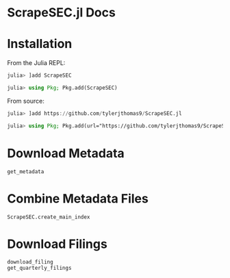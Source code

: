 # ScrapeSEC.jl Docs

# Installation
From the Julia REPL:
```julia
julia> ]add ScrapeSEC
```

```julia
julia> using Pkg; Pkg.add(ScrapeSEC)
```

From source:
```julia
julia> ]add https://github.com/tylerjthomas9/ScrapeSEC.jl
```

```julia
julia> using Pkg; Pkg.add(url="https://github.com/tylerjthomas9/ScrapeSEC.jl")
```

# Download Metadata
```@docs
get_metadata
```

# Combine Metadata Files
```@docs
ScrapeSEC.create_main_index
```

# Download Filings
```@docs
download_filing
get_quarterly_filings
```


